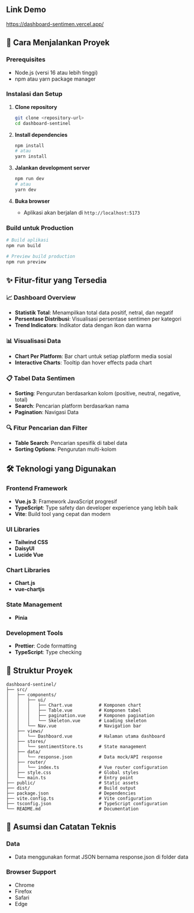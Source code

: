 ## Link Demo
https://dashboard-sentimen.vercel.app/

## 🚀 Cara Menjalankan Proyek

### Prerequisites
- Node.js (versi 16 atau lebih tinggi)
- npm atau yarn package manager

### Instalasi dan Setup

1. **Clone repository**
   ```bash
   git clone <repository-url>
   cd dashboard-sentinel
   ```

2. **Install dependencies**
   ```bash
   npm install
   # atau
   yarn install
   ```

3. **Jalankan development server**
   ```bash
   npm run dev
   # atau
   yarn dev
   ```

4. **Buka browser**
   - Aplikasi akan berjalan di `http://localhost:5173`

### Build untuk Production

```bash
# Build aplikasi
npm run build

# Preview build production
npm run preview
```

## ✨ Fitur-fitur yang Tersedia

### 📈 Dashboard Overview
- **Statistik Total**: Menampilkan total data positif, netral, dan negatif
- **Persentase Distribusi**: Visualisasi persentase sentimen per kategori
- **Trend Indicators**: Indikator data dengan ikon dan warna

### 📊 Visualisasi Data
- **Chart Per Platform**: Bar chart untuk setiap platform media sosial
- **Interactive Charts**: Tooltip dan hover effects pada chart

### 📋 Tabel Data Sentimen
- **Sorting**: Pengurutan berdasarkan kolom (positive, neutral, negative, total)
- **Search**: Pencarian platform berdasarkan nama
- **Pagination**: Navigasi Data 

### 🔍 Fitur Pencarian dan Filter
- **Table Search**: Pencarian spesifik di tabel data
- **Sorting Options**: Pengurutan multi-kolom

## 🛠️ Teknologi yang Digunakan

### Frontend Framework
- **Vue.js 3**: Framework JavaScript progresif
- **TypeScript**: Type safety dan developer experience yang lebih baik
- **Vite**: Build tool yang cepat dan modern

### UI Libraries
- **Tailwind CSS**
- **DaisyUI**
- **Lucide Vue** 

### Chart Libraries
- **Chart.js**
- **vue-chartjs**

### State Management
- **Pinia**

### Development Tools
- **Prettier**: Code formatting
- **TypeScript**: Type checking

## 📁 Struktur Proyek

```
dashboard-sentinel/
├── src/
│   ├── components/
│   │   ├── ui/
│   │   │   ├── Chart.vue          # Komponen chart
│   │   │   ├── Table.vue          # Komponen tabel
│   │   │   ├── pagination.vue     # Komponen pagination
│   │   │   └── Skeleton.vue       # Loading skeleton
│   │   └── Nav.vue                # Navigation bar
│   ├── views/
│   │   └── Dashboard.vue          # Halaman utama dashboard
│   ├── stores/
│   │   └── sentimentStore.ts      # State management
│   ├── data/
│   │   └── response.json          # Data mock/API response
│   ├── router/
│   │   └── index.ts               # Vue router configuration
│   ├── style.css                  # Global styles
│   └── main.ts                    # Entry point
├── public/                        # Static assets
├── dist/                          # Build output
├── package.json                   # Dependencies
├── vite.config.ts                 # Vite configuration
├── tsconfig.json                  # TypeScript configuration
└── README.md                      # Documentation
```

## 🎯 Asumsi dan Catatan Teknis

### Data
- Data menggunakan format JSON bernama response.json di folder data

### Browser Support
- Chrome 
- Firefox 
- Safari
- Edge
